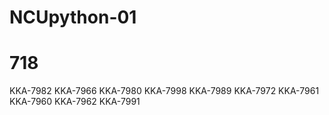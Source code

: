 # NCUpython-01

# 718
KKA-7982
KKA-7966
KKA-7980
KKA-7998
KKA-7989
KKA-7972
KKA-7961
KKA-7960
KKA-7962
KKA-7991
